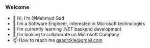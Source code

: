 ### Welcome
- 👋 Hi, I’m @Mahmud Gad
- 👀 I’m a Software Engineer, interested in Microsoft technologies
- 🌱 I’m currently learning .NET backend development
- 👯 I’m looking to collaborate on Microsoft Company
- 📫 How to reach me gaadickle@gmail.com
